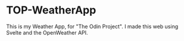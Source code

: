 # TOP-WeatherApp

This is my Weather App, for "The Odin Project". I made this web using Svelte and the OpenWeather API.
